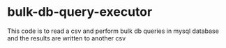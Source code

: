 # bulk-db-query-executor
This code is to read a csv and perform bulk db queries in mysql database and the results are written to another csv
